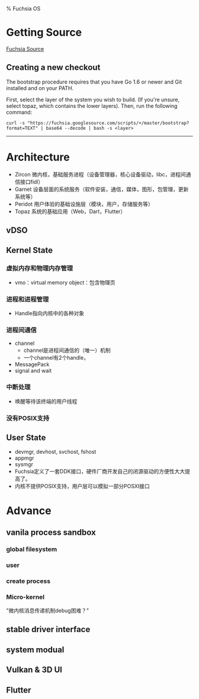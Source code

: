 % Fuchsia OS

<link id="linkStyle" rel="stylesheet" href="markdown.css"/>

# Getting Source #

[Fuchsia Source](https://fuchsia.googlesource.com/docs/+/44e394b8ce759c1f85dfa68e83af6f0fb1b0834f/getting_source.md)

## Creating a new checkout ##

The bootstrap procedure requires that you have Go 1.6 or newer and Git installed and on your PATH.

First, select the layer of the system you wish to build. (If you're unsure, select topaz, which contains the lower layers). Then, run the following command:

``` shell
curl -s "https://fuchsia.googlesource.com/scripts/+/master/bootstrap?format=TEXT" | base64 --decode | bash -s <layer>
```



-------------------------------------------------------------------------------

# Architecture #
 * Zircon 微内核，基础服务进程（设备管理器，核心设备驱动，libc，进程间通信接口fidl）
 * Garnet 设备层面的系统服务（软件安装，通信，媒体，图形，包管理，更新系统等）
 * Peridot 用户体验的基础设施层（模块，用户，存储服务等）
 * Topaz 系统的基础应用（Web，Dart，Flutter）

## vDSO ##

## Kernel State ##

### 虚拟内存和物理内存管理 ###
* vmo：virtual memory object：包含物理页

### 进程和进程管理 ###
* Handle指向内核中的各种对象

### 进程间通信 ###
* channel
  + channel是进程间通信的（唯一）机制
  + 一个channel有2个handle，
* MessagePack
* signal and wait

### 中断处理 ###
* 唤醒等待该终端的用户线程

### 没有POSIX支持 ###

## User State ##
* devmgr, devhost, svchost, fshost
* appmgr
* sysmgr
* Fuchsia定义了一套DDK接口，硬件厂商开发自己的闭源驱动的方便性大大提高了。
* 内核不提供POSIX支持，用户层可以模拟一部分POSXI接口

# Advance #

## vanila process sandbox ##

### global filesystem ###

### user ###

### create process ###

### Micro-kernel ### 
"微内核消息传递机制debug困难？"

## stable driver interface ##

## system modual ##

## Vulkan & 3D UI ##

## Flutter ##

